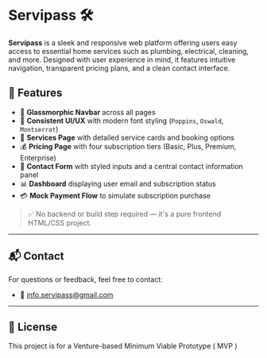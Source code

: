 
# Servipass 🛠️

**Servipass** is a sleek and responsive web platform offering users easy access to essential home services such as plumbing, electrical, cleaning, and more. Designed with user experience in mind, it features intuitive navigation, transparent pricing plans, and a clean contact interface.

## 🧰 Features

- 🧭 **Glassmorphic Navbar** across all pages
- 🎨 **Consistent UI/UX** with modern font styling (`Poppins`, `Oswald`, `Montserrat`)
- 💼 **Services Page** with detailed service cards and booking options
- 💰 **Pricing Page** with four subscription tiers (Basic, Plus, Premium, Enterprise)
- 📩 **Contact Form** with styled inputs and a central contact information panel
- 📊 **Dashboard** displaying user email and subscription status
- 💳 **Mock Payment Flow** to simulate subscription purchase


> ✅ No backend or build step required — it's a pure frontend HTML/CSS project.

---

## 📬 Contact

For questions or feedback, feel free to contact:

* 📧 [info.servipass@gmail.com](mailto:info.servipass@gmail.com)

---

## 📄 License

This project is for a Venture-based Minimum Viable Prototype ( MVP )



